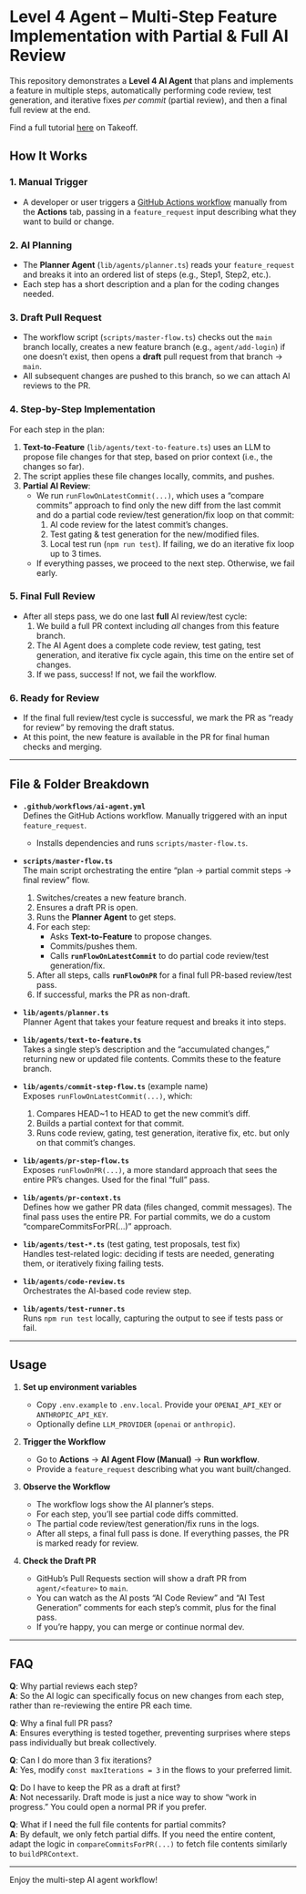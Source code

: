 # Level 4 Agent – Multi-Step Feature Implementation with Partial & Full AI Review

This repository demonstrates a **Level 4 AI Agent** that plans and implements a feature in multiple steps, automatically performing code review, test generation, and iterative fixes _per commit_ (partial review), and then a final full review at the end.

Find a full tutorial [here](https://www.jointakeoff.com/courses/series-5-levels-of-agents-coding-agents) on Takeoff.

## How It Works

### 1. Manual Trigger

- A developer or user triggers a [GitHub Actions workflow](.github/workflows/ai-agent.yml) manually from the **Actions** tab, passing in a `feature_request` input describing what they want to build or change.

### 2. AI Planning

- The **Planner Agent** (`lib/agents/planner.ts`) reads your `feature_request` and breaks it into an ordered list of steps (e.g., Step1, Step2, etc.).
- Each step has a short description and a plan for the coding changes needed.

### 3. Draft Pull Request

- The workflow script (`scripts/master-flow.ts`) checks out the `main` branch locally, creates a new feature branch (e.g., `agent/add-login`) if one doesn’t exist, then opens a **draft** pull request from that branch → `main`.
- All subsequent changes are pushed to this branch, so we can attach AI reviews to the PR.

### 4. Step-by-Step Implementation

For each step in the plan:

1. **Text-to-Feature** (`lib/agents/text-to-feature.ts`) uses an LLM to propose file changes for that step, based on prior context (i.e., the changes so far).
2. The script applies these file changes locally, commits, and pushes.
3. **Partial AI Review**:
   - We run `runFlowOnLatestCommit(...)`, which uses a “compare commits” approach to find only the new diff from the last commit and do a partial code review/test generation/fix loop on that commit:
     1. AI code review for the latest commit’s changes.
     2. Test gating & test generation for the new/modified files.
     3. Local test run (`npm run test`). If failing, we do an iterative fix loop up to 3 times.
   - If everything passes, we proceed to the next step. Otherwise, we fail early.

### 5. Final Full Review

- After all steps pass, we do one last **full** AI review/test cycle:
  1. We build a full PR context including _all_ changes from this feature branch.
  2. The AI Agent does a complete code review, test gating, test generation, and iterative fix cycle again, this time on the entire set of changes.
  3. If we pass, success! If not, we fail the workflow.

### 6. Ready for Review

- If the final full review/test cycle is successful, we mark the PR as “ready for review” by removing the draft status.
- At this point, the new feature is available in the PR for final human checks and merging.

---

## File & Folder Breakdown

- **`.github/workflows/ai-agent.yml`**  
  Defines the GitHub Actions workflow. Manually triggered with an input `feature_request`.

  - Installs dependencies and runs `scripts/master-flow.ts`.

- **`scripts/master-flow.ts`**  
  The main script orchestrating the entire “plan → partial commit steps → final review” flow.

  1. Switches/creates a new feature branch.
  2. Ensures a draft PR is open.
  3. Runs the **Planner Agent** to get steps.
  4. For each step:
     - Asks **Text-to-Feature** to propose changes.
     - Commits/pushes them.
     - Calls **`runFlowOnLatestCommit`** to do partial code review/test generation/fix.
  5. After all steps, calls **`runFlowOnPR`** for a final full PR-based review/test pass.
  6. If successful, marks the PR as non-draft.

- **`lib/agents/planner.ts`**  
  Planner Agent that takes your feature request and breaks it into steps.

- **`lib/agents/text-to-feature.ts`**  
  Takes a single step’s description and the “accumulated changes,” returning new or updated file contents. Commits these to the feature branch.

- **`lib/agents/commit-step-flow.ts`** (example name)  
  Exposes `runFlowOnLatestCommit(...)`, which:

  1. Compares HEAD~1 to HEAD to get the new commit’s diff.
  2. Builds a partial context for that commit.
  3. Runs code review, gating, test generation, iterative fix, etc. but only on that commit’s changes.

- **`lib/agents/pr-step-flow.ts`**  
  Exposes `runFlowOnPR(...)`, a more standard approach that sees the entire PR’s changes. Used for the final “full” pass.

- **`lib/agents/pr-context.ts`**  
  Defines how we gather PR data (files changed, commit messages). The final pass uses the entire PR. For partial commits, we do a custom “compareCommitsForPR(...)” approach.

- **`lib/agents/test-*.ts`** (test gating, test proposals, test fix)  
  Handles test-related logic: deciding if tests are needed, generating them, or iteratively fixing failing tests.

- **`lib/agents/code-review.ts`**  
  Orchestrates the AI-based code review step.

- **`lib/agents/test-runner.ts`**  
  Runs `npm run test` locally, capturing the output to see if tests pass or fail.

---

## Usage

1. **Set up environment variables**

   - Copy `.env.example` to `.env.local`. Provide your `OPENAI_API_KEY` or `ANTHROPIC_API_KEY`.
   - Optionally define `LLM_PROVIDER` (`openai` or `anthropic`).

2. **Trigger the Workflow**

   - Go to **Actions** → **AI Agent Flow (Manual)** → **Run workflow**.
   - Provide a `feature_request` describing what you want built/changed.

3. **Observe the Workflow**

   - The workflow logs show the AI planner’s steps.
   - For each step, you’ll see partial code diffs committed.
   - The partial code review/test generation/fix runs in the logs.
   - After all steps, a final full pass is done. If everything passes, the PR is marked ready for review.

4. **Check the Draft PR**
   - GitHub’s Pull Requests section will show a draft PR from `agent/<feature>` to `main`.
   - You can watch as the AI posts “AI Code Review” and “AI Test Generation” comments for each step’s commit, plus for the final pass.
   - If you’re happy, you can merge or continue normal dev.

---

## FAQ

**Q**: Why partial reviews each step?  
**A**: So the AI logic can specifically focus on new changes from each step, rather than re-reviewing the entire PR each time.

**Q**: Why a final full PR pass?  
**A**: Ensures everything is tested together, preventing surprises where steps pass individually but break collectively.

**Q**: Can I do more than 3 fix iterations?  
**A**: Yes, modify `const maxIterations = 3` in the flows to your preferred limit.

**Q**: Do I have to keep the PR as a draft at first?  
**A**: Not necessarily. Draft mode is just a nice way to show “work in progress.” You could open a normal PR if you prefer.

**Q**: What if I need the full file contents for partial commits?  
**A**: By default, we only fetch partial diffs. If you need the entire content, adapt the logic in `compareCommitsForPR(...)` to fetch file contents similarly to `buildPRContext`.

---

Enjoy the multi-step AI agent workflow!
